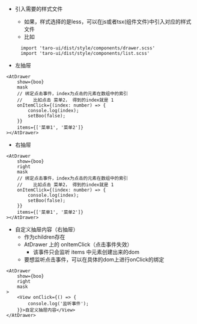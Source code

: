 
- 引入需要的样式文件
  - 如果，样式选择的是less，可以在js或者tsx(组件文件)中引入对应的样式文件
  - 比如
  ```tsx
    import 'taro-ui/dist/style/components/drawer.scss'
    import 'taro-ui/dist/style/components/list.scss'
  ```

- 左抽屉
```tsx
<AtDrawer 
    show={boo} 
    mask 
    // 绑定点击事件，index为点击的元素在数组中的索引
    //    比如点击 菜单2， 得到的index就是 1
    onItemClick={(index: number) => {
        console.log(index);
        setBoo(false);
    }}
    items={['菜单1', '菜单2']}
></AtDrawer>
```

- 右抽屉
```tsx
<AtDrawer 
    show={boo} 
    right
    mask 
    // 绑定点击事件，index为点击的元素在数组中的索引
    //    比如点击 菜单2， 得到的index就是 1
    onItemClick={(index: number) => {
        console.log(index);
        setBoo(false);
    }}
    items={['菜单1', '菜单2']}
></AtDrawer>
```


- 自定义抽屉内容（右抽屉）
  - 作为children存在
  - AtDrawer 上的 onItemClick（点击事件失效）
    - 该事件只会监听 items 中元素创建出来的dom
  - 要想监听点击事件，可以在具体的dom上进行onClick的绑定
```tsx
<AtDrawer 
    show={boo} 
    right
    mask 
>
    <View onClick={() => {
        console.log('监听事件');
    }}>自定义抽屉内容</View>
</AtDrawer>
```